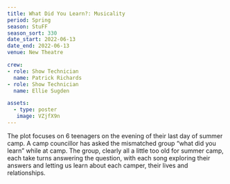 ```yaml
---
title: What Did You Learn?: Musicality
period: Spring
season: StuFF
season_sort: 330
date_start: 2022-06-13
date_end: 2022-06-13
venue: New Theatre

crew:
- role: Show Technician
  name: Patrick Richards
- role: Show Technician
  name: Ellie Sugden

assets:
  - type: poster
   image: VZjfX9n
---
```


The plot focuses on 6 teenagers on the evening of their last day of summer camp. A camp councillor has asked the mismatched group “what did you learn” while at camp. The group, clearly all a little too old for summer camp, each take turns answering the question, with each song exploring their answers and letting us learn about each camper, their lives and relationships.
